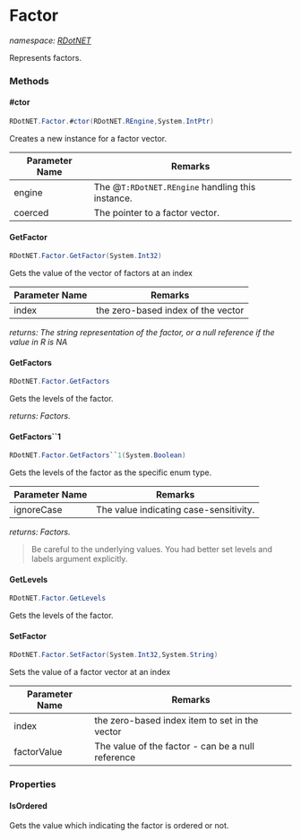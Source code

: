 ﻿# Factor
_namespace: [RDotNET](./index.md)_

Represents factors.



### Methods

#### #ctor
```csharp
RDotNET.Factor.#ctor(RDotNET.REngine,System.IntPtr)
```
Creates a new instance for a factor vector.

|Parameter Name|Remarks|
|--------------|-------|
|engine|The @``T:RDotNET.REngine`` handling this instance.|
|coerced|The pointer to a factor vector.|


#### GetFactor
```csharp
RDotNET.Factor.GetFactor(System.Int32)
```
Gets the value of the vector of factors at an index

|Parameter Name|Remarks|
|--------------|-------|
|index|the zero-based index of the vector|


_returns: The string representation of the factor, or a null reference if the value in R is NA_

#### GetFactors
```csharp
RDotNET.Factor.GetFactors
```
Gets the levels of the factor.

_returns: Factors._

#### GetFactors``1
```csharp
RDotNET.Factor.GetFactors``1(System.Boolean)
```
Gets the levels of the factor as the specific enum type.

|Parameter Name|Remarks|
|--------------|-------|
|ignoreCase|The value indicating case-sensitivity.|


_returns: Factors._
> 
>  Be careful to the underlying values.
>  You had better set levels and labels argument explicitly.
>  

#### GetLevels
```csharp
RDotNET.Factor.GetLevels
```
Gets the levels of the factor.

#### SetFactor
```csharp
RDotNET.Factor.SetFactor(System.Int32,System.String)
```
Sets the value of a factor vector at an index

|Parameter Name|Remarks|
|--------------|-------|
|index|the zero-based index item to set in the vector|
|factorValue|The value of the factor - can be a null reference|



### Properties

#### IsOrdered
Gets the value which indicating the factor is ordered or not.
